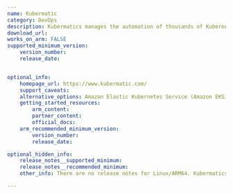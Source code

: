 ```yaml
---
name: Kubermatic
category: DevOps
description: Kubermatics manages the automation of thousands of Kubernetes clusters across multicloud, on-prem and edge.
download_url:
works_on_arm: FALSE
supported_minimum_version:
    version_number:
    release_date:


optional_info:
    homepage_url: https://www.kubermatic.com/
    support_caveats:
    alternative_options: Amazon Elastic Kubernetes Service (Amazon EKS)
    getting_started_resources:
        arm_content:
        partner_content:
        official_docs:
    arm_recommended_minimum_version:
        version_number:
        release_date:

optional_hidden_info:
    release_notes__supported_minimum:
    release_notes__recommended_minimum:
    other_info: There are no release notes for Linux/ARM64. Kubermatics only releases ARM64 tar for Darwin. Kindly find the releases [here](https://github.com/kubermatic/kubermatic/releases).

---
```

